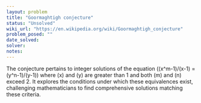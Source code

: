 ```yaml
---
layout: problem
title: "Goormaghtigh conjecture"
status: "Unsolved"
wiki_url: "https://en.wikipedia.org/wiki/Goormaghtigh_conjecture"
problem_posed: ""
date_solved:
solver:
notes:
---
```

The conjecture pertains to integer solutions of the equation \((x^m-1)/(x-1) = (y^n-1)/(y-1)\) where \(x\) and \(y\) are greater than 1 and both \(m\) and \(n\) exceed 2. It explores the conditions under which these equivalences exist, challenging mathematicians to find comprehensive solutions matching these criteria.